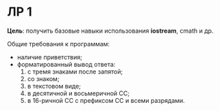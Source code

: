 # ЛР 1

**Цель**: получить базовые навыки использования **iostream**, cmath и др. 

Общие требования к программам:
* наличие приветствия;
* форматированный вывод ответа:
	1. с тремя знаками после запятой;
	1. со знаком;
	1. в текстовом виде;
	1. в десятичной и восьмеричной СС;
	1. в 16-ричной СС с префиксом СС и всеми разрядами.

